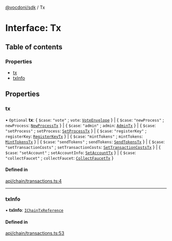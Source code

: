 [@vocdoni/sdk](/sdk) / Tx

# Interface: Tx

## Table of contents

### Properties

- [tx](Tx#tx)
- [txInfo](Tx#txinfo)

## Properties

### tx

• `Optional` **tx**: \{ `$case`: ``"vote"`` ; `vote`: [`VoteEnvelope`](VoteEnvelope.md)  } \| \{ `$case`: ``"newProcess"`` ; `newProcess`: [`NewProcessTx`](NewProcessTx.md)  } \| \{ `$case`: ``"admin"`` ; `admin`: [`AdminTx`](AdminTx.md)  } \| \{ `$case`: ``"setProcess"`` ; `setProcess`: [`SetProcessTx`](SetProcessTx.md)  } \| \{ `$case`: ``"registerKey"`` ; `registerKey`: [`RegisterKeyTx`](RegisterKeyTx.md)  } \| \{ `$case`: ``"mintTokens"`` ; `mintTokens`: [`MintTokensTx`](MintTokensTx.md)  } \| \{ `$case`: ``"sendTokens"`` ; `sendTokens`: [`SendTokensTx`](SendTokensTx.md)  } \| \{ `$case`: ``"setTransactionCosts"`` ; `setTransactionCosts`: [`SetTransactionCostsTx`](SetTransactionCostsTx.md)  } \| \{ `$case`: ``"setAccount"`` ; `setAccountInfo`: [`SetAccountTx`](SetAccountTx.md)  } \| \{ `$case`: ``"collectFaucet"`` ; `collectFaucet`: [`CollectFaucetTx`](CollectFaucetTx)  }

#### Defined in

[api/chain/transactions.ts:4](https://github.com/vocdoni/vocdoni-sdk/blob/c61694d51d7ca609cdc86440f23c7a75ea39ea5b/src/api/chain/transactions.ts#L4)

___

### txInfo

• **txInfo**: [`IChainTxReference`](IChainTxReference)

#### Defined in

[api/chain/transactions.ts:53](https://github.com/vocdoni/vocdoni-sdk/blob/c61694d51d7ca609cdc86440f23c7a75ea39ea5b/src/api/chain/transactions.ts#L53)
